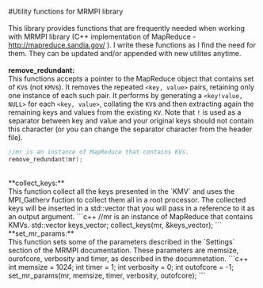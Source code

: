 #Utility functions for MRMPI library</br>
</br>
This library provides functions that are frequently needed when working with MRMPI library (C++ implementation of MapReduce - http://mapreduce.sandia.gov/ ). I write these functions as I find the need for them. They can be updated and/or appended with new utilites anytime.</br>
</br>
**remove_redundant:**</br>
This functions accepts a pointer to the MapReduce object that contains set of `KV`s (not `KMV`s). It removes the repeated `<key, value>` pairs, retaining only one instance of each such pair. It performs by generating a `<key!value, NULL>` for each `<key, value>`, collating the `KV`s and then extracting again the remaining keys and values from the existing `KV`. Note that `!` is used as a separator between key and value and your original keys should not contain this character (or you can change the separator character from the header file).
```c++
//mr is an instance of MapReduce that contains KVs.
remove_redundant(mr);
```
</br>
**collect_keys:**</br>
This function collect all the keys presented in the `KMV` and uses the MPI_Gatherv fuction to collect them all in a root processor. The collected keys will be inserted in a std::vector<char> that you will pass in a reference to it as an output argument.
```c++
//mr is an instance of MapReduce that contains KMVs.
std::vector<char> keys_vector;
collect_keys(mr, &keys_vector);
```
</br>
**set_mr_params:**</br>
This function sets some of the parameters described in the `Settings` section of the MRMPI documentation. These parameters are memsize, ourofcore, verbosity and timer, as described in the documnetation.
```c++
int memsize = 1024;
int timer = 1;
int verbosity = 0;
int outofcore = -1;
set_mr_params(mr, memsize, timer, verbosity, outofcore);
```
